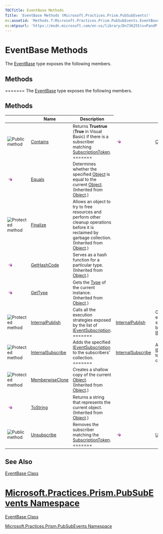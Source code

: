 ```yaml
---
TOCTitle: EventBase Methods
Title: 'EventBase Methods (Microsoft.Practices.Prism.PubSubEvents)'
ms:assetid: 'Methods.T:Microsoft.Practices.Prism.PubSubEvents.EventBase'
ms:mtpsurl: 'https://msdn.microsoft.com/en-us/library/Dn736255(v=PandP.50)'
---
```


# EventBase Methods

The [EventBase](https://msdn.microsoft.com/en-us/library/microsoft.practices.prism.pubsubevents.eventbase) type exposes the following members.

## Methods
=======
The [EventBase](https://msdn.microsoft.com/library/microsoft.practices.prism.pubsubevents.eventbase) type exposes the following members.

Methods
-------

<span id="methodTableToggle"></span>
<table>

<thead>
<tr class="header">
<th> </th>
<th>Name</th>
<th>Description</th>
</tr>
</thead>
<tbody>
<tr class="odd">
<td><img src="https://msdn.microsoft.com/en-us/Dn736255.pubmethod(en-us,PandP.50).gif" title="Public method" /></td>
<td><a href="https://msdn.microsoft.com/en-us/library/microsoft.practices.prism.pubsubevents.eventbase.contains(microsoft.practices.prism.pubsubevents.subscriptiontoken)">Contains</a></td>
<td><div class="summary">
Returns <b>Truetrue</b> (<b>True</b> in Visual Basic) if there is a subscriber matching <a href="https://msdn.microsoft.com/en-us/library/microsoft.practices.prism.pubsubevents.subscriptiontoken">SubscriptionToken</a>.
=======
<td><img src="images/public-method.gif" title="Public method" /></td>
<td><a href="https://msdn.microsoft.com/library/microsoft.practices.prism.pubsubevents.eventbase.contains(microsoft.practices.prism.pubsubevents.subscriptiontoken)">Contains</a></td>
<td><div class="summary">
Returns trueTruetruetrue (True in Visual Basic) if there is a subscriber matching <a href="https://msdn.microsoft.com/library/microsoft.practices.prism.pubsubevents.subscriptiontoken">SubscriptionToken</a>.
</div></td>
</tr>
<tr class="even">
<td><img src="images/public-method.gif" title="Public method" /></td>
<td><a href="http://msdn.microsoft.com/en-us/library/bsc2ak47">Equals</a></td>
<td><div class="summary">
Determines whether the specified <a href="http://msdn.microsoft.com/en-us/library/e5kfa45b">Object</a> is equal to the current <a href="http://msdn.microsoft.com/en-us/library/e5kfa45b">Object</a>.
</div>
(Inherited from <a href="http://msdn.microsoft.com/en-us/library/e5kfa45b">Object</a>.)</td>
</tr>
<tr class="odd">
<td><img src="https://msdn.microsoft.com/en-us/Dn736255.protmethod(en-us,PandP.50).gif" title="Protected method" /></td>
<td><a href="http://msdn.microsoft.com/en-us/library/4k87zsw7">Finalize</a></td>
<td><div class="summary">
Allows an object to try to free resources and perform other cleanup operations before it is reclaimed by garbage collection.
</div>
(Inherited from <a href="http://msdn.microsoft.com/en-us/library/e5kfa45b">Object</a>.)</td>
</tr>
<tr class="even">
<td><img src="images/public-method.gif" title="Public method" /></td>
<td><a href="http://msdn.microsoft.com/en-us/library/zdee4b3y">GetHashCode</a></td>
<td><div class="summary">
Serves as a hash function for a particular type.
</div>
(Inherited from <a href="http://msdn.microsoft.com/en-us/library/e5kfa45b">Object</a>.)</td>
</tr>
<tr class="odd">
<td><img src="images/public-method.gif" title="Public method" /></td>
<td><a href="http://msdn.microsoft.com/en-us/library/dfwy45w9">GetType</a></td>
<td><div class="summary">
Gets the <a href="http://msdn.microsoft.com/en-us/library/42892f65">Type</a> of the current instance.
</div>
(Inherited from <a href="http://msdn.microsoft.com/en-us/library/e5kfa45b">Object</a>.)</td>
</tr>
<tr class="even">
<td><img src="https://msdn.microsoft.com/en-us/Dn736255.protmethod(en-us,PandP.50).gif" title="Protected method" /></td>
<td><a href="https://msdn.microsoft.com/en-us/library/microsoft.practices.prism.pubsubevents.eventbase.internalpublish(system.object%5b%5d)">InternalPublish</a></td>
<td><div class="summary">
Calls all the execution strategies exposed by the list of <a href="https://msdn.microsoft.com/en-us/library/microsoft.practices.prism.pubsubevents.ieventsubscription">IEventSubscription</a>.
=======
<td><a href="https://msdn.microsoft.com/library/microsoft.practices.prism.pubsubevents.eventbase.internalpublish(system.object%5b%5d)">InternalPublish</a></td>
<td><div class="summary">
Calls all the execution strategies exposed by the list of <a href="https://msdn.microsoft.com/library/microsoft.practices.prism.pubsubevents.ieventsubscription">IEventSubscription</a>.
</div></td>
</tr>
<tr class="odd">
<td><img src="https://msdn.microsoft.com/en-us/Dn736255.protmethod(en-us,PandP.50).gif" title="Protected method" /></td>
<td><a href="https://msdn.microsoft.com/en-us/library/microsoft.practices.prism.pubsubevents.eventbase.internalsubscribe(microsoft.practices.prism.pubsubevents.ieventsubscription)">InternalSubscribe</a></td>
<td><div class="summary">
Adds the specified <a href="https://msdn.microsoft.com/en-us/library/microsoft.practices.prism.pubsubevents.ieventsubscription">IEventSubscription</a> to the subscribers' collection.
=======
<td><a href="https://msdn.microsoft.com/library/microsoft.practices.prism.pubsubevents.eventbase.internalsubscribe(microsoft.practices.prism.pubsubevents.ieventsubscription)">InternalSubscribe</a></td>
<td><div class="summary">
Adds the specified <a href="https://msdn.microsoft.com/library/microsoft.practices.prism.pubsubevents.ieventsubscription">IEventSubscription</a> to the subscribers' collection.
</div></td>
</tr>
<tr class="even">
<td><img src="https://msdn.microsoft.com/en-us/Dn736255.protmethod(en-us,PandP.50).gif" title="Protected method" /></td>
<td><a href="http://msdn.microsoft.com/en-us/library/57ctke0a">MemberwiseClone</a></td>
<td><div class="summary">
Creates a shallow copy of the current <a href="http://msdn.microsoft.com/en-us/library/e5kfa45b">Object</a>.
</div>
(Inherited from <a href="http://msdn.microsoft.com/en-us/library/e5kfa45b">Object</a>.)</td>
</tr>
<tr class="odd">
<td><img src="images/public-method.gif" title="Public method" /></td>
<td><a href="http://msdn.microsoft.com/en-us/library/7bxwbwt2">ToString</a></td>
<td><div class="summary">
Returns a string that represents the current object.
</div>
(Inherited from <a href="http://msdn.microsoft.com/en-us/library/e5kfa45b">Object</a>.)</td>
</tr>
<tr class="even">
<td><img src="https://msdn.microsoft.com/en-us/Dn736255.pubmethod(en-us,PandP.50).gif" title="Public method" /></td>
<td><a href="https://msdn.microsoft.com/en-us/library/microsoft.practices.prism.pubsubevents.eventbase.unsubscribe(microsoft.practices.prism.pubsubevents.subscriptiontoken)">Unsubscribe</a></td>
<td><div class="summary">
Removes the subscriber matching the <a href="https://msdn.microsoft.com/en-us/library/microsoft.practices.prism.pubsubevents.subscriptiontoken">SubscriptionToken</a>.
=======
<td><img src="images/public-method.gif" title="Public method" /></td>
<td><a href="https://msdn.microsoft.com/library/microsoft.practices.prism.pubsubevents.eventbase.unsubscribe(microsoft.practices.prism.pubsubevents.subscriptiontoken)">Unsubscribe</a></td>
<td><div class="summary">
Removes the subscriber matching the <a href="https://msdn.microsoft.com/library/microsoft.practices.prism.pubsubevents.subscriptiontoken">SubscriptionToken</a>.
</div></td>
</tr>
</tbody>
</table>

## See Also

[EventBase Class](https://msdn.microsoft.com/en-us/library/microsoft.practices.prism.pubsubevents.eventbase)

[Microsoft.Practices.Prism.PubSubEvents Namespace](https://msdn.microsoft.com/en-us/library/microsoft.practices.prism.pubsubevents)
=======
[EventBase Class](https://msdn.microsoft.com/library/microsoft.practices.prism.pubsubevents.eventbase)

[Microsoft.Practices.Prism.PubSubEvents Namespace](https://msdn.microsoft.com/library/microsoft.practices.prism.pubsubevents)
